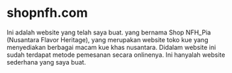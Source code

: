 # shopnfh.com
Ini adalah website yang telah saya buat. yang bernama Shop NFH_Pia  (Nusantara Flavor Heritage), yang merupakan website toko kue yang menyediakan berbagai macam kue khas nusantara. Didalam website ini sudah terdapat metode pemesanan secara onlinenya. Ini hanyalah website sederhana yang saya buat.
